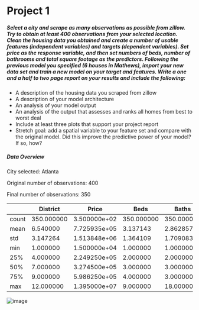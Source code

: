 # Project 1

##### Select a city and scrape as many observations as possible from zillow. Try to obtain at least 400 observations from your selected location. Clean the housing data you obtained and create a number of usable features (independent variables) and targets (dependent variables). Set price as the response variable, and then set numbers of beds, number of bathrooms and total square footage as the predictors. Following the previous model you specified (6 houses in Mathews), import your new data set and train a new model on your target and features. Write a one and a half to two page report on your results and include the following:
- A description of the housing data you scraped from zillow
- A description of your model architecture
- An analysis of your model output
- An analysis of the output that assesses and ranks all homes from best to worst deal
- Include at least three plots that support your project report
- Stretch goal: add a spatial variable to your feature set and compare with the original model. Did this improve the predictive power of your model? If so, how?

##### Data Overview

City selected: Atlanta

Original number of observations: 400

Final number of observations: 350

|   |District|Price|Beds|Baths|Sqft|
|---|---------|-----|----|----|------|
|count|350.000000|3.500000e+02|350.000000|350.000000|350.000000|
|mean|6.540000|7.725935e+05|3.137143|2.862857|2298.097143|
|std|3.147264|1.513848e+06|1.364109|1.709083|2651.213030|
|min|1.000000|1.500000e+04|1.000000|1.000000|552.000000|
|25%|4.000000|2.249250e+05|2.000000|2.000000|1150.000000|
|50%|7.000000|3.274500e+05|3.000000|3.000000|1889.000000|
|75%|9.000000|5.986250e+05|4.000000|3.000000|2732.000000|
|max|12.000000|1.395000e+07|9.000000|18.000000|33000.000000|


![image](https://user-images.githubusercontent.com/78189165/109401451-d97fab00-791c-11eb-9acc-52d5ef3d9386.png)
